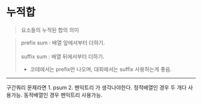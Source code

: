 # 누적합
> 요소들의 누적된 합의 의미

> prefix sum : 배열 앞에서부터 더하기.  <br><br>
> suffix sum : 배열 뒤에서부터 더하기.
>  - 코테에서는 prefix만 나오며, 대회에서는 suffix 사용하는게 좋음.

***
구간쿼리 문제라면 1. psum  2. 펜익트리 가 생각나야한다.
정적배열인 경우 두 개다 사용가능.
동적배열인 경우 펜익트리 사용가능.
